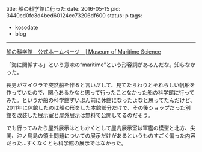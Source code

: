 title: 船の科学館に行った
date: 2016-05-15
pid: 3440cd0fc3d4bed60124cc73206df600
status: p
tags:
- kosodate
- blog
---

[船の科学館　公式ホームページ　│Museum of Maritime Science][1]

「海に関係する」という意味の“maritime”という形容詞があるんだな。知らなかった。

長男がマイクラで突然船を作ると言いだして、見てたらわりとそれらしい帆船を作っていたので、関心あるかなと思って行ったことなかった船の科学館に行ってみた。というか船の科学館ずいぶん前に休館になったよなと思ってたんだけど、2011年に休館したのは船の形をした本館部分だけで、その後ショップだった別館を改装した展示室と屋外展示は無料で公開してるのだそう。

でも行ってみたら屋外展示はともかくとして屋内展示室は軍艦の模型と北方、尖閣、沖ノ鳥島の領土問題についての展示だけがあるというものすごく偏った内容だった…すくなくとも科学館の展示ではなかった。

[1]:	http://www.funenokagakukan.or.jp/